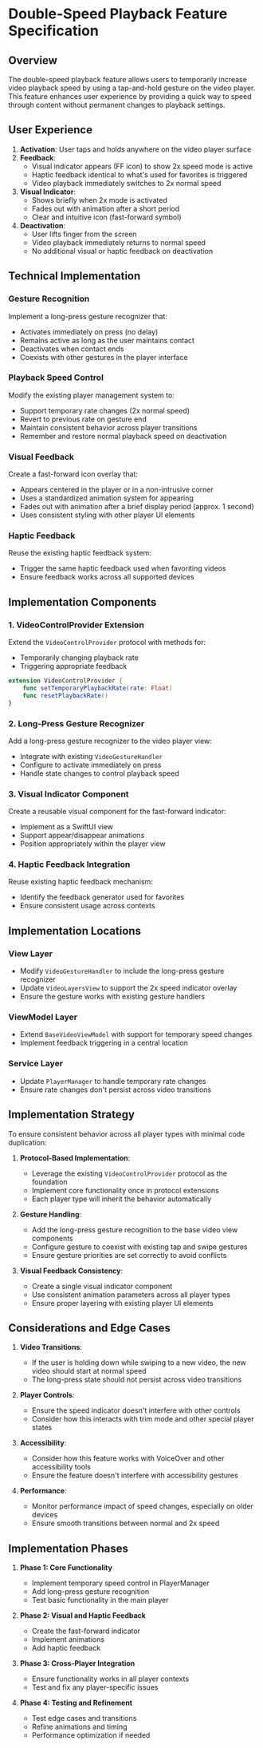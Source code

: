 # Double-Speed Playback Feature Specification

## Overview

The double-speed playback feature allows users to temporarily increase video playback speed by using a tap-and-hold gesture on the video player. This feature enhances user experience by providing a quick way to speed through content without permanent changes to playback settings.

## User Experience

1. **Activation**: User taps and holds anywhere on the video player surface
2. **Feedback**: 
   - Visual indicator appears (FF icon) to show 2x speed mode is active
   - Haptic feedback identical to what's used for favorites is triggered
   - Video playback immediately switches to 2x normal speed
3. **Visual Indicator**:
   - Shows briefly when 2x mode is activated
   - Fades out with animation after a short period
   - Clear and intuitive icon (fast-forward symbol)
4. **Deactivation**:
   - User lifts finger from the screen
   - Video playback immediately returns to normal speed
   - No additional visual or haptic feedback on deactivation

## Technical Implementation

### Gesture Recognition

Implement a long-press gesture recognizer that:

- Activates immediately on press (no delay)
- Remains active as long as the user maintains contact
- Deactivates when contact ends
- Coexists with other gestures in the player interface

### Playback Speed Control

Modify the existing player management system to:

- Support temporary rate changes (2x normal speed)
- Revert to previous rate on gesture end
- Maintain consistent behavior across player transitions
- Remember and restore normal playback speed on deactivation

### Visual Feedback

Create a fast-forward icon overlay that:

- Appears centered in the player or in a non-intrusive corner
- Uses a standardized animation system for appearing
- Fades out with animation after a brief display period (approx. 1 second)
- Uses consistent styling with other player UI elements

### Haptic Feedback

Reuse the existing haptic feedback system:

- Trigger the same haptic feedback used when favoriting videos
- Ensure feedback works across all supported devices

## Implementation Components

### 1. VideoControlProvider Extension

Extend the `VideoControlProvider` protocol with methods for:
- Temporarily changing playback rate
- Triggering appropriate feedback

```swift
extension VideoControlProvider {
    func setTemporaryPlaybackRate(rate: Float)
    func resetPlaybackRate()
}
```

### 2. Long-Press Gesture Recognizer

Add a long-press gesture recognizer to the video player view:
- Integrate with existing `VideoGestureHandler`
- Configure to activate immediately on press
- Handle state changes to control playback speed

### 3. Visual Indicator Component

Create a reusable visual component for the fast-forward indicator:
- Implement as a SwiftUI view
- Support appear/disappear animations
- Position appropriately within the player view

### 4. Haptic Feedback Integration

Reuse existing haptic feedback mechanism:
- Identify the feedback generator used for favorites
- Ensure consistent usage across contexts

## Implementation Locations

### View Layer
- Modify `VideoGestureHandler` to include the long-press gesture recognizer
- Update `VideoLayersView` to support the 2x speed indicator overlay
- Ensure the gesture works with existing gesture handlers

### ViewModel Layer
- Extend `BaseVideoViewModel` with support for temporary speed changes
- Implement feedback triggering in a central location

### Service Layer
- Update `PlayerManager` to handle temporary rate changes
- Ensure rate changes don't persist across video transitions

## Implementation Strategy

To ensure consistent behavior across all player types with minimal code duplication:

1. **Protocol-Based Implementation**:
   - Leverage the existing `VideoControlProvider` protocol as the foundation
   - Implement core functionality once in protocol extensions
   - Each player type will inherit the behavior automatically

2. **Gesture Handling**:
   - Add the long-press gesture recognition to the base video view components
   - Configure gesture to coexist with existing tap and swipe gestures
   - Ensure gesture priorities are set correctly to avoid conflicts

3. **Visual Feedback Consistency**:
   - Create a single visual indicator component
   - Use consistent animation parameters across all player types
   - Ensure proper layering with existing player UI elements

## Considerations and Edge Cases

1. **Video Transitions**:
   - If the user is holding down while swiping to a new video, the new video should start at normal speed
   - The long-press state should not persist across video transitions

2. **Player Controls**:
   - Ensure the speed indicator doesn't interfere with other controls
   - Consider how this interacts with trim mode and other special player states

3. **Accessibility**:
   - Consider how this feature works with VoiceOver and other accessibility tools
   - Ensure the feature doesn't interfere with accessibility gestures

4. **Performance**:
   - Monitor performance impact of speed changes, especially on older devices
   - Ensure smooth transitions between normal and 2x speed

## Implementation Phases

1. **Phase 1: Core Functionality**
   - Implement temporary speed control in PlayerManager
   - Add long-press gesture recognition
   - Test basic functionality in the main player

2. **Phase 2: Visual and Haptic Feedback**
   - Create the fast-forward indicator
   - Implement animations
   - Add haptic feedback

3. **Phase 3: Cross-Player Integration**
   - Ensure functionality works in all player contexts
   - Test and fix any player-specific issues

4. **Phase 4: Testing and Refinement**
   - Test edge cases and transitions
   - Refine animations and timing
   - Performance optimization if needed